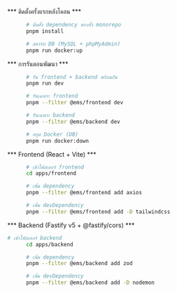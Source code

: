 *** ติดตั้งครั้งแรกหลังโคลน ***
```bash
      # ติดตั้ง dependency ของทั้ง monorepo
      pnpm install

      # สตาร์ท DB (MySQL + phpMyAdmin)
      pnpm run docker:up
```
*** การรันตอนพัฒนา ***
```bash
      # รัน frontend + backend พร้อมกัน
      pnpm run dev

      # รันเฉพาะ frontend
      pnpm --filter @ems/frontend dev

      # รันเฉพาะ backend
      pnpm --filter @ems/backend dev

      # หยุด Docker (DB)
      pnpm run docker:down
```
*** Frontend (React + Vite) ***
```bash
      # เข้าโฟลเดอร์ frontend
      cd apps/frontend

      # เพิ่ม dependency
      pnpm --filter @ems/frontend add axios

      # เพิ่ม devDependency
      pnpm --filter @ems/frontend add -D tailwindcss
```
*** Backend (Fastify v5 + @fastify/cors) ***
```bash
# เข้าโฟลเดอร์ backend
      cd apps/backend

      # เพิ่ม dependency
      pnpm --filter @ems/backend add zod

      # เพิ่ม devDependency
      pnpm --filter @ems/backend add -D nodemon
```